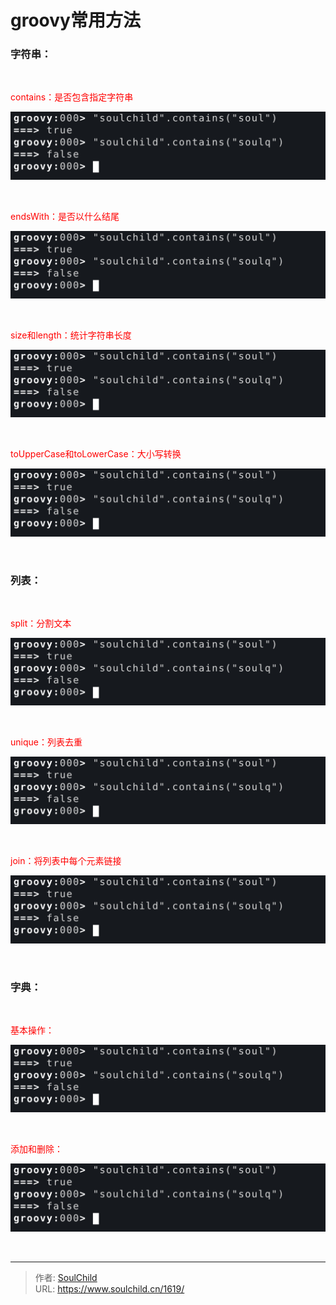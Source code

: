 # groovy常用方法

<!--more-->
<h3>字符串：</h3>
&nbsp;

<span style="color: #ff0000;">contains：是否包含指定字符串</span>

<img src="images/1d8508380caa8681e6cf3c65f75d9016.png" />

&nbsp;

<span style="color: #ff0000;">endsWith：是否以什么结尾</span>

<img src="images/1d8508380caa8681e6cf3c65f75d9016.png" />

&nbsp;

<span style="color: #ff0000;">size和length：统计字符串长度</span>

<img src="images/1d8508380caa8681e6cf3c65f75d9016.png" />

&nbsp;

<span style="color: #ff0000;">toUpperCase和toLowerCase：大小写转换</span>

<img src="images/1d8508380caa8681e6cf3c65f75d9016.png" />

&nbsp;
<h3><strong>列表：</strong></h3>
&nbsp;

<span style="color: #ff0000;">split：分割文本</span>

<img src="images/1d8508380caa8681e6cf3c65f75d9016.png" />

&nbsp;

<span style="color: #ff0000;">unique：列表去重</span>

<img src="images/1d8508380caa8681e6cf3c65f75d9016.png" />

&nbsp;

<span style="color: #ff0000;">join：将列表中每个元素链接</span>

<img src="images/1d8508380caa8681e6cf3c65f75d9016.png" />

&nbsp;
<h3>字典：</h3>
&nbsp;

<span style="color: #ff0000;">基本操作：</span>

<img src="images/1d8508380caa8681e6cf3c65f75d9016.png" />

&nbsp;

<span style="color: #ff0000;">添加和删除：</span>

<img src="images/1d8508380caa8681e6cf3c65f75d9016.png" />

&nbsp;


---

> 作者: [SoulChild](https://www.soulchild.cn)  
> URL: https://www.soulchild.cn/1619/  

